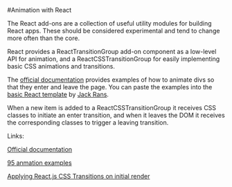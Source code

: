 #Animation with React

The React add-ons are a collection of useful utility modules for building React apps. These should be considered experimental and tend to change more often than the core.

React provides a ReactTransitionGroup add-on component as a low-level API for animation, and a ReactCSSTransitionGroup for easily implementing basic CSS animations and transitions.

The [official documentation](https://facebook.github.io/react/docs/animation.html) provides examples of how to animate divs so that they enter and leave the page. You can paste the examples into the [basic React template](https://github.com/jrans/React-Webpack-Set-Up) by [Jack Rans](https://github.com/jrans).

When a new item is added to a ReactCSSTransitionGroup it receives CSS classes to initiate an enter transition, and when it leaves the DOM it receives the corresponding classes to trigger a leaving transition.



Links:

[Official documentation](https://facebook.github.io/react/docs/animation.html)

[95 anmation examples](http://react.rocks/tag/Animation)

[Applying React.js CSS Transitions on initial render](https://web-design-weekly.com/2015/02/05/applying-react-js-css-transitions-initial-render/)




